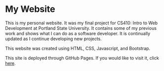 # My Website
This is my personal website. It was my final project for CS410: Intro to Web Development at Portland State University. It contains some of my previous work and shows what I can do as a software developer. It is continually updated as I continue developing new projects.

This website was created using HTML, CSS, Javascript, and Bootstrap.

This site is deployed through GitHub Pages. If you would like to visit it, click [here](https://matt-pickett.github.io/).